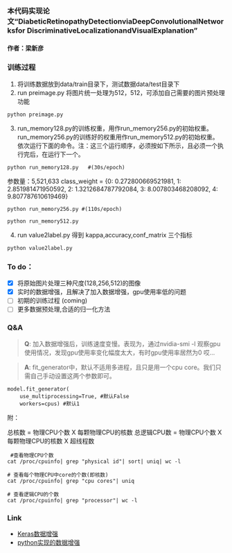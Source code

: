 ### 本代码实现论文“DiabeticRetinopathyDetectionviaDeepConvolutionalNetworksfor DiscriminativeLocalizationandVisualExplanation”
#### 作者：梁新彦

### 训练过程

1. 将训练数据放到data/train目录下，测试数据data/test目录下
2. run preimage.py 将图片统一处理为512，512，可添加自己需要的图片预处理功能
 ```
 python preimage.py
 ```
3. run_memory128.py的训练权重，用作run_memory256.py的初始权重。run_memory256.py的训练好的权重用作run_memory512.py的初始权重。
 依次运行下面的命令。注：这三个运行顺序，必须按如下所示，且必须一个执行完后，在运行下一个。
 ```
 python run_memory128.py   #(30s/epoch)
 ```
 参数量：5,521,633
class_weight = {0: 0.272800669521981, 1: 2.851981471950592, 2: 1.3212684787792084, 3: 8.007803468208092, 4: 9.807787610619469}

 
 ```
 python run_memory256.py #(110s/epoch)
 ```
 ```
 python run_memory512.py
 ```
  
4. run value2label.py 得到 kappa,accuracy,conf_matrix 三个指标
 ```
 python value2label.py
 ```

### To do：

- [x] 将原始图片处理三种尺度(128,256,512)的图像
- [x] 实时的数据增强，且解决了加入数据增强，gpu使用率低的问题
- [ ] 初期的训练过程 (coming)
- [ ] 更多数据预处理,合适的归一化方法

### Q&A


> __Q__: 加入数据增强后，训练速度变慢。表现为，通过nvidia-smi -l 观察gpu使用情况，发现gpu使用率变化幅度太大，有时gpu使用率居然为0 哎...

> __A__: fit_generator中，默认不适用多进程，且只是用一个cpu core。我们只需自己手动设置这两个参数即可。


```
model.fit_generator(
    use_multiprocessing=True, #默认False
    workers=cpus) #默认1
```
附：

总核数 = 物理CPU个数 X 每颗物理CPU的核数 
总逻辑CPU数 = 物理CPU个数 X 每颗物理CPU的核数 X 超线程数

```
 #查看物理CPU个数  
cat /proc/cpuinfo| grep "physical id"| sort| uniq| wc -l
```

```
# 查看每个物理CPU中core的个数(即核数)
cat /proc/cpuinfo| grep "cpu cores"| uniq
```

```
# 查看逻辑CPU的个数
cat /proc/cpuinfo| grep "processor"| wc -l
```



### Link

- [Keras数据增强](https://absentm.github.io/2016/06/14/%E6%B7%B1%E5%BA%A6%E5%AD%A6%E4%B9%A0%E4%B8%AD%E7%9A%84Data-Augmentation%E6%96%B9%E6%B3%95%E5%92%8C%E4%BB%A3%E7%A0%81%E5%AE%9E%E7%8E%B0/)
- [python实现的数据增强](https://github.com/aleju/imgaug)

